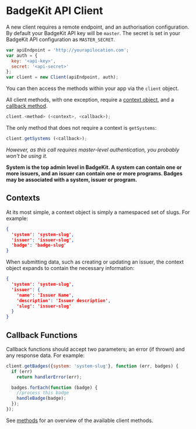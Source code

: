 # BadgeKit API Client

A new client requires a remote endpoint, and an authorisation configuration. By default your BadgeKit API key will be `master`. The secret is set in your BadgeKit API configuration as `MASTER_SECRET`.

```js
var apiEndpoint = 'http://yourapilocation.com';
var auth = {
  key: '<api-key>',
  secret: '<api-secret>'
};
var client = new Client(apiEndpoint, auth);
```

You can then access the methods within your app via the `client` object.

All client methods, with one exception, require a [context object](#contexts), and a [callback method](#callbacks).

```js
client.<method> (<context>, <callback>);
```

The only method that does not require a context is `getSystems`:

```js
client.getSystems (<callback>);
```

_However, as this call requires master-level authentication, you probably won't be using it._

__System is the top admin level in BadgeKit. A system can contain one or more issuers, and an issuer can contain one or more programs. Badges may be associated with a system, issuer or program.__

<a name="contexts"></a>
## Contexts

At its most simple, a context object is simply a namespaced set of slugs. For example:

```json
{
  'system': 'system-slug',
  'issuer': 'issuer-slug',
  'badge': 'badge-slug'
}
```

When submitting data, such as creating or updating an issuer, the context object expands to contain the necessary information:

```json
{
  'system': 'system-slug',
  'issuer': {
    'name': 'Issuer Name',
    'description': 'Issuer description',
    'slug': 'issuer-slug'
  }
}
```

<a name="callbacks"></a>
## Callback Functions

Callback functions should accept two parameters; an error (if thrown) and any response data. For example:

```js
client.getBadges({system: 'system-slug'}, function (err, badges) {
  if (err)
    return handlerError(err);

  badges.forEach(function (badge) {
    //process this badge
    handleBadge(badge);
  });
});
```

See [methods](methods.md) for an overview of the available client methods.
